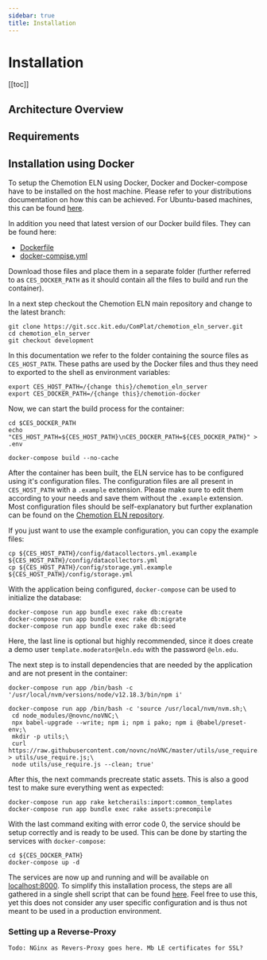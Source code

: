 ```yaml
---
sidebar: true
title: Installation
---
```


# Installation

[[toc]]

## Architecture Overview

## Requirements

## Installation using Docker

To setup the Chemotion ELN using Docker, Docker and Docker-compose have to be installed on the host machine. Please refer to your distributions documentation on how this can be achieved. For Ubuntu-based machines, this can be found [here](https://docs.docker.com/engine/install/ubuntu/).

In addition you need that latest version of our Docker build files. They can be found here:

-   [Dockerfile](data/Dockerfile)
-   [docker-compise.yml](data/docker-compose.yml)

Download those files and place them in a separate folder (further referred to as `CES_DOCKER_PATH` as it should contain all the files to build and run the container).

In a next step checkout the Chemotion ELN main repository and change to the latest branch:

```
git clone https://git.scc.kit.edu/ComPlat/chemotion_eln_server.git
cd chemotion_eln_server
git checkout development
```

In this documentation we refer to the folder containing the source files as `CES_HOST_PATH`. These paths are used by the Docker files and thus they need to exported to the shell as environment variables:

```
export CES_HOST_PATH=/{change this}/chemotion_eln_server
export CES_DOCKER_PATH=/{change this}/chemotion-docker
```

Now, we can start the build process for the container:

```
cd $CES_DOCKER_PATH
echo "CES_HOST_PATH=${CES_HOST_PATH}\nCES_DOCKER_PATH=${CES_DOCKER_PATH}" > .env

docker-compose build --no-cache
```

After the container has been built, the ELN service has to be configured using it's configuration files. The configuration files are all present in `CES_HOST_PATH` with a `.example` extension. Please make sure to edit them according to your needs and save them without the `.example` extension. Most configuration files should be self-explanatory but further explanation can be found on the [Chemotion ELN repository](https://git.scc.kit.edu/ComPlat/chemotion_ELN/-/blob/development/INSTALL.md).

If you just want to use the example configuration, you can copy the example files:

```
cp ${CES_HOST_PATH}/config/datacollectors.yml.example ${CES_HOST_PATH}/config/datacollectors.yml
cp ${CES_HOST_PATH}/config/storage.yml.example ${CES_HOST_PATH}/config/storage.yml
```

With the application being configured, `docker-compose` can be used to initialize the database:

```
docker-compose run app bundle exec rake db:create
docker-compose run app bundle exec rake db:migrate
docker-compose run app bundle exec rake db:seed
```

Here, the last line is optional but highly recommended, since it does create a demo user `template.moderator@eln.edu` with the password `@eln.edu`.

The next step is to install dependencies that are needed by the application and are not present in the container:

```
docker-compose run app /bin/bash -c '/usr/local/nvm/versions/node/v12.18.3/bin/npm i'

docker-compose run app /bin/bash -c 'source /usr/local/nvm/nvm.sh;\
 cd node_modules/@novnc/noVNC;\
 npx babel-upgrade --write; npm i; npm i pako; npm i @babel/preset-env;\
 mkdir -p utils;\
 curl https://raw.githubusercontent.com/novnc/noVNC/master/utils/use_require.js > utils/use_require.js;\
 node utils/use_require.js --clean; true'
```

After this, the next commands precreate static assets. This is also a good test to make sure everything went as expected:

```
docker-compose run app rake ketcherails:import:common_templates
docker-compose run app bundle exec rake assets:precompile
```

With the last command exiting with error code 0, the service should be setup correctly and is ready to be used. This can be done by starting the services with `docker-compose`:

```
cd ${CES_DOCKER_PATH}
docker-compose up -d
```

The services are now up and running and will be available on [localhost:8000](http://localhost:8000).
To simplify this installation process, the steps are all gathered in a single shell script that can be found [here](https://ptrxyz.github.io/chemotion-docs/data/install.sh). Feel free to use this, yet this does not consider any user specific configuration and is thus not meant to be used in a production environment.

### Setting up a Reverse-Proxy

```
Todo: NGinx as Revers-Proxy goes here. Mb LE certificates for SSL?
```
